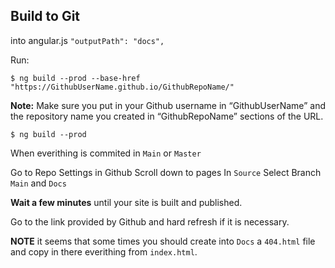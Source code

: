 ## Build to Git

into angular.js
`"outputPath": "docs",`

Run:

`$ ng build --prod --base-href "https://GithubUserName.github.io/GithubRepoName/"`

**Note:** Make sure you put in your Github username in “GithubUserName” and the repository name you created in “GithubRepoName” sections of the URL.

`$ ng build --prod`

When everithing is commited in `Main` or `Master`

Go to Repo Settings in Github
Scroll down to pages
In `Source`
Select Branch `Main` and `Docs`

**Wait a few minutes** until your site is built and published.

Go to the link provided by Github and hard refresh if it is necessary.

**NOTE** it seems that some times you should create into `Docs` a `404.html` file and copy in there everithing from `index.html`.